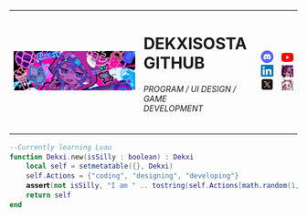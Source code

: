 <table style="border: 0;">
  <tr style="border: 0;"> 
    <td style="border: 0;" rowspan ="3">
        <a><img src="./banner.png" width="500"></a>
    </td>
    <td style="border: 0;">
        <h1>DEKXISOSTA <br> GITHUB</h1>
        <h6>PROGRAM / UI DESIGN / GAME <br> DEVELOPMENT </h6>
    </td>
    <td style="border: 0;">
        <a href="https://www.discord.com"><img src="./discord.png" width="50"></a>
        <br>
        <a href="https://www.linkedin.com"><img src="./linkedin.png" width="50"></a>
        <br>
        <a href="https://www.x.com/dekxisosta"><img src="./x.png" width="50"></a>
    </td>
    <td style="border: 0;">
        <a href="https://www.youtube.com/@Rroquxii"><img src="./youtube.png" width="50"></a>
        <br>
        <a><img src="./azurlane_unicorn-cropped.gif" width="50"></a>
        <br>
        <a><img src="./azurlane_laffey-crop.gif" width="50"></a>
    </td>
  </tr>
</table>

```lua
--Currently learning Luau
function Dekxi.new(isSilly : boolean) : Dekxi
    local self = setmetatable({}, Dekxi)
    self.Actions = {"coding", "designing", "developing"}
    𝗮𝘀𝘀𝗲𝗿𝘁(not isSilly, "I am " .. tostring(self.Actions[math.random(1, #self.Actions)]))
    return self
end
```
